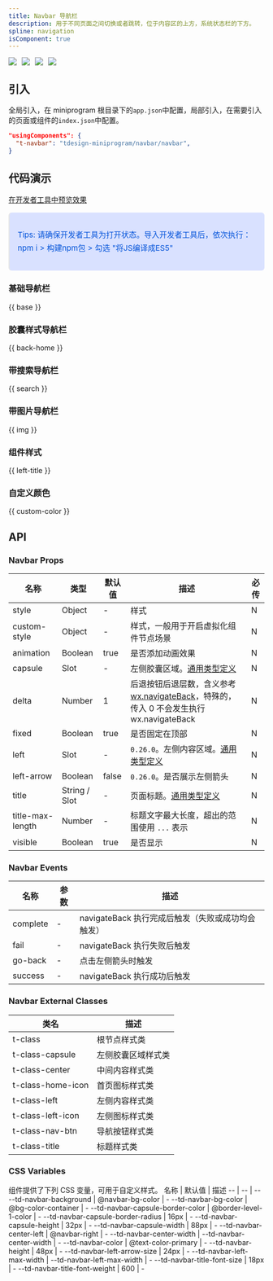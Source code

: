 ```yaml
---
title: Navbar 导航栏
description: 用于不同页面之间切换或者跳转，位于内容区的上方，系统状态栏的下方。
spline: navigation
isComponent: true
---
```


<span class="coverages-badge" style="margin-right: 10px"><img src="https://img.shields.io/badge/coverages%3A%20lines-97%25-blue" /></span><span class="coverages-badge" style="margin-right: 10px"><img src="https://img.shields.io/badge/coverages%3A%20functions-87%25-blue" /></span><span class="coverages-badge" style="margin-right: 10px"><img src="https://img.shields.io/badge/coverages%3A%20statements-95%25-blue" /></span><span class="coverages-badge" style="margin-right: 10px"><img src="https://img.shields.io/badge/coverages%3A%20branches-84%25-blue" /></span>
## 引入

全局引入，在 miniprogram 根目录下的`app.json`中配置，局部引入，在需要引入的页面或组件的`index.json`中配置。

```json
"usingComponents": {
  "t-navbar": "tdesign-miniprogram/navbar/navbar",
}
```

## 代码演示

<a href="https://developers.weixin.qq.com/s/REHT3emm7kS5" title="在开发者工具中预览效果" target="_blank" rel="noopener noreferrer"> 在开发者工具中预览效果 </a>

<blockquote style="background-color: #d9e1ff; font-size: 15px; line-height: 26px;margin: 16px 0 0;padding: 16px; border-radius: 6px; color: #0052d9" >
<p>Tips: 请确保开发者工具为打开状态。导入开发者工具后，依次执行：npm i > 构建npm包 > 勾选 "将JS编译成ES5"</p>
</blockquote>


### 基础导航栏

{{ base }}

### 胶囊样式导航栏

{{ back-home }}

### 带搜索导航栏

{{ search }}

### 带图片导航栏

{{ img }}

### 组件样式

{{ left-title }}

### 自定义颜色

{{ custom-color }}

## API

### Navbar Props

名称 | 类型 | 默认值 | 描述 | 必传
-- | -- | -- | -- | --
style | Object | - | 样式 | N
custom-style | Object | - | 样式，一般用于开启虚拟化组件节点场景 | N
animation | Boolean | true | 是否添加动画效果 | N
capsule | Slot | - | 左侧胶囊区域。[通用类型定义](https://github.com/Tencent/tdesign-miniprogram/blob/develop/src/common/common.ts) | N
delta | Number | 1 | 后退按钮后退层数，含义参考 [wx.navigateBack](https://developers.weixin.qq.com/miniprogram/dev/api/route/wx.navigateBack.html)，特殊的，传入 0 不会发生执行 wx.navigateBack | N
fixed | Boolean | true | 是否固定在顶部 | N
left | Slot | - | `0.26.0`。左侧内容区域。[通用类型定义](https://github.com/Tencent/tdesign-miniprogram/blob/develop/src/common/common.ts) | N
left-arrow | Boolean | false | `0.26.0`。是否展示左侧箭头 | N
title | String / Slot | - | 页面标题。[通用类型定义](https://github.com/Tencent/tdesign-miniprogram/blob/develop/src/common/common.ts) | N
title-max-length | Number | - | 标题文字最大长度，超出的范围使用 `...` 表示 | N
visible | Boolean | true | 是否显示 | N

### Navbar Events

名称 | 参数 | 描述
-- | -- | --
complete | \- | navigateBack 执行完成后触发（失败或成功均会触发）
fail | \- | navigateBack 执行失败后触发
go-back | \- | 点击左侧箭头时触发
success | \- | navigateBack 执行成功后触发
### Navbar External Classes

类名 | 描述
-- | --
t-class | 根节点样式类
t-class-capsule | 左侧胶囊区域样式类
t-class-center | 中间内容样式类
t-class-home-icon | 首页图标样式类
t-class-left | 左侧内容样式类
t-class-left-icon | 左侧图标样式类
t-class-nav-btn | 导航按钮样式类
t-class-title | 标题样式类

### CSS Variables

组件提供了下列 CSS 变量，可用于自定义样式。
名称 | 默认值 | 描述 
-- | -- | --
--td-navbar-background | @navbar-bg-color | - 
--td-navbar-bg-color | @bg-color-container | - 
--td-navbar-capsule-border-color | @border-level-1-color | - 
--td-navbar-capsule-border-radius | 16px | - 
--td-navbar-capsule-height | 32px | - 
--td-navbar-capsule-width | 88px | - 
--td-navbar-center-left | @navbar-right | - 
--td-navbar-center-width | --td-navbar-center-width | - 
--td-navbar-color | @text-color-primary | - 
--td-navbar-height | 48px | - 
--td-navbar-left-arrow-size | 24px | - 
--td-navbar-left-max-width | --td-navbar-left-max-width | - 
--td-navbar-title-font-size | 18px | - 
--td-navbar-title-font-weight | 600 | - 
